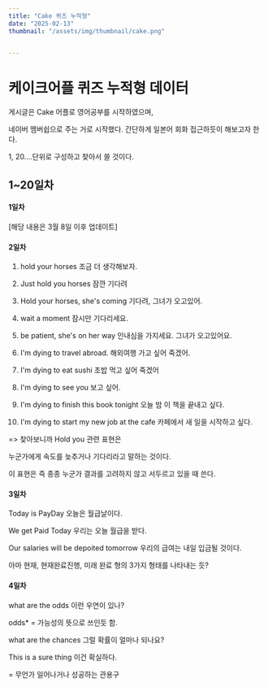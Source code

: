 ```yaml
---
title: "Cake 퀴즈 누적형"
date: "2025-02-13"
thumbnail: "/assets/img/thumbnail/cake.png"


---
```


# 케이크어플 퀴즈 누적형 데이터

게시글은 Cake 어플로 영어공부를 시작하였으며, 

네이버 멤버쉽으로 주는 거로 시작했다. 간단하게 일본어 회화 접근하듯이 해보고자 한다.

1, 20....단위로 구성하고 찾아서 쓸 것이다.



## 1~20일차

#### 1일차

[해당 내용은 3월 8일 이후 업데이트]



#### 2일차

1. hold your horses 조금 더 생각해보자.

2. Just hold you horses 잠깐 기다려

3. Hold your horses, she's coming 기다려, 그녀가 오고있어.

4. wait a moment 잠시만 기다리세요.

5. be patient, she's on her way 인내심을 가지세요. 그녀가 오고있어요.

6. I'm dying to travel abroad. 해외여행 가고 싶어 죽겠어.

7. I'm dying to eat sushi 초밥 먹고 싶어 죽겠어

8. I'm dying to see you 보고 싶어.

9. I'm dying to finish this book tonight 오늘 밤 이 책을 끝내고 싶다.

10. I'm dying to start my new job at the cafe 카페에서 새 일을 시작하고 싶다.



=> 찾아보니까 Hold you 관련 표현은

누군가에게 속도를 늦추거나 기다리라고 말하는 것이다.

이 표현은 즉 종종 누군가 결과를 고려하지 않고 서두르고 있을 때 쓴다.



#### 3일차

Today is PayDay
오늘은 월급날이다.


We get Paid Today 
우리는 오늘 월급을 받다.

Our salaries will be depoited tomorrow
우리의 급여는 내일 입금될 것이다.



아마 현재, 현재완료진행, 미래 완료 형의 3가지 형태를 나타내는 듯?



#### 4일차

what are the odds
이런 우연이 있나? 

odds* = 가능성의 뜻으로 쓰인듯 함.

what are the chances
그럴 확률이 얼마나 되나요?


This is a sure thing
이건 확실하다.

= 무언가 일어나거나 성공하는 관용구
